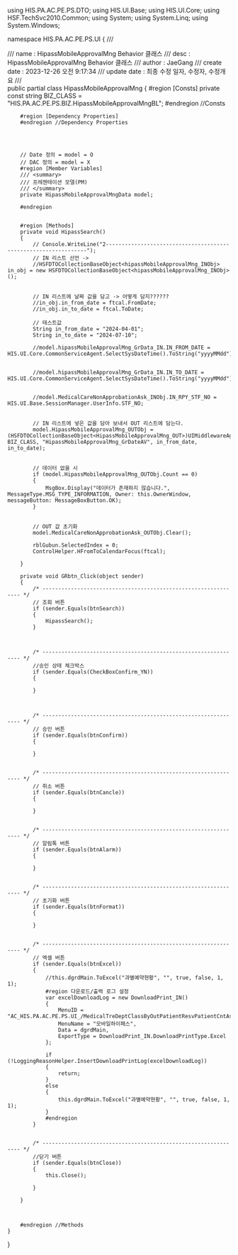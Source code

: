 using HIS.PA.AC.PE.PS.DTO;
using HIS.UI.Base;
using HIS.UI.Core;
using HSF.TechSvc2010.Common;
using System;
using System.Linq;
using System.Windows;

namespace HIS.PA.AC.PE.PS.UI
{
    /// <summary>
    /// name         : HipassMobileApprovalMng Behavior 클래스
    /// desc         : HipassMobileApprovalMng Behavior 클래스
    /// author       : JaeGang 
    /// create date  : 2023-12-26 오전 9:17:34
    /// update date  : 최종 수정 일자, 수정자, 수정개요 
    /// </summary>
    public partial class HipassMobileApprovalMng
    {
        #region [Consts]
        private const string BIZ_CLASS = "HIS.PA.AC.PE.PS.BIZ.HipassMobileApprovalMngBL";
        #endregion //Consts




        #region [Dependency Properties]
        #endregion //Dependency Properties




        // Date 정의 = model = O
        // DAC 정의 = model = X
        #region [Member Variables]
        /// <summary>
        /// 프레젠테이션 모델(PM) 
        /// </summary>
        private HipassMobileApprovalMngData model;

        #endregion 


        #region [Methods]
        private void HipassSearch()
        {
            // Console.WriteLine("2----------------------------------------------------------------");
            // IN 리스트 선언 ->
            //HSFDTOCollectionBaseObject<hipassMobileApprovalMng_INObj> in_obj = new HSFDTOCollectionBaseObject<hipassMobileApprovalMng_INObj>();


            // IN 리스트에 날짜 값을 담고 -> 어떻게 담지??????
            //in_obj.in_from_date = ftcal.FromDate;
            //in_obj.in_to_date = ftcal.ToDate;

            // 테스트값
            String in_from_date = "2024-04-01";
            String in_to_date = "2024-07-10";

            //model.hipassMobileApprovalMng_GrData_IN.IN_FROM_DATE = HIS.UI.Core.CommonServiceAgent.SelectSysDateTime().ToString("yyyyMMdd");


            //model.hipassMobileApprovalMng_GrData_IN.IN_TO_DATE = HIS.UI.Core.CommonServiceAgent.SelectSysDateTime().ToString("yyyyMMdd");


            //model.MedicalCareNonApprobationAsk_INObj.IN_RPY_STF_NO = HIS.UI.Base.SessionManager.UserInfo.STF_NO;


            // IN 리스트에 넣은 값을 담아 보내서 OUT 리스트에 담는다.
            model.HipassMobileApprovalMng_OUTObj = (HSFDTOCollectionBaseObject<HipassMobileApprovalMng_OUT>)UIMiddlewareAgent.InvokeBizService(this, BIZ_CLASS, "HipassMobileApprovalMng_GrDateAV", in_from_date, in_to_date);


            // 데이터 없을 시
            if (model.HipassMobileApprovalMng_OUTObj.Count == 0)
            {
                MsgBox.Display("데이터가 존재하지 않습니다.", MessageType.MSG_TYPE_INFORMATION, Owner: this.OwnerWindow, messageButton: MessageBoxButton.OK);
            }


            // OUT 값 초기화
            model.MedicalCareNonApprobationAsk_OUTObj.Clear();

            rblGubun.SelectedIndex = 0;
            ControlHelper.HFromToCalendarFocus(ftcal);

        }

        private void GRbtn_Click(object sender)
        {
            /* --------------------------------------------------------------- */
            // 조회 버튼
            if (sender.Equals(btnSearch))
            {
                HipassSearch();
            }



            /* --------------------------------------------------------------- */
            //승인 상태 체크박스
            if (sender.Equals(CheckBoxConfirm_YN))
            {

            }



            /* --------------------------------------------------------------- */
            // 승인 버튼
            if (sender.Equals(btnConfirm))
            {

            }


            /* --------------------------------------------------------------- */
            // 취소 버튼
            if (sender.Equals(btnCancle))
            {

            }


            /* --------------------------------------------------------------- */
            // 알림톡 버튼
            if (sender.Equals(btnAlarm))
            {

            }


            /* --------------------------------------------------------------- */
            // 초기화 버튼
            if (sender.Equals(btnFormat))
            {

            }


            /* --------------------------------------------------------------- */
            // 엑셀 버튼
            if (sender.Equals(btnExcel))
            {
                //this.dgrdMain.ToExcel("과별예약현황", "", true, false, 1, 1);
                #region 다운로드/출력 로그 설정                
                var excelDownloadLog = new DownloadPrint_IN()
                {
                    MenuID = "AC_HIS.PA.AC.PE.PS.UI_/MedicalTreDeptClassByOutPatientResvPatientCntAsk",
                    MenuName = "모바일하이패스",
                    Data = dgrdMain,
                    ExportType = DownloadPrint_IN.DownloadPrintType.Excel
                };

                if (!LoggingReasonHelper.InsertDownloadPrintLog(excelDownloadLog))
                {
                    return;
                }
                else
                {
                    this.dgrdMain.ToExcel("과별예약현황", "", true, false, 1, 1);
                }
                #endregion
            }


            /* --------------------------------------------------------------- */
            //닫기 버튼
            if (sender.Equals(btnClose)) 
            {
                this.Close();

            }

        }



        #endregion //Methods
    }
}
